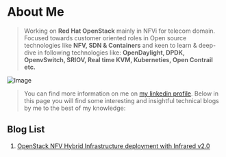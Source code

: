 # About Me
> Working on **Red Hat OpenStack** mainly in NFVi for telecom domain. Focused towards customer oriented roles in Open source technologies like **NFV, SDN & Containers** and keen to learn & deep-dive in following technologies like: **OpenDaylight, DPDK, OpenvSwitch, SRIOV, Real time KVM, Kuberneties, Open Contrail etc.**

![Image](https://media.licdn.com/dms/image/C5603AQE6ddVJO7_7sA/profile-displayphoto-shrink_200_200/0?e=1553126400&v=beta&t=jhIpEi6YTF9OP53RlUH3GOa8Q_TWCljglN5JPoOFOcc)

> You can find more information on me on [my linkedin profile](https://www.linkedin.com/in/pradiptapks/).
Below in this page you will find some interesting and insightful technical blogs by me to the best of my knowledge:

## Blog List
1. [OpenStack NFV Hybrid Infrastructure deployment with Infrared v2.0](https://pradiptapks.home.blog/2019/01/31/openstack-nfvi-hybrid-deployment/)
